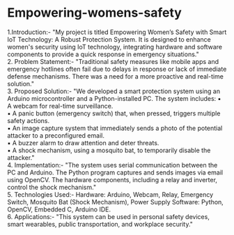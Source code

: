 # Empowering-womens-safety
1.Introduction:-
"My project is titled Empowering Women’s Safety with Smart IoT Technology: A Robust Protection System. It is designed to enhance women's security using IoT technology, integrating hardware and software components to provide a quick response in emergency situations."<br>
2. Problem Statement:-
"Traditional safety measures like mobile apps and emergency hotlines often fail due to delays in response or lack of immediate defense mechanisms. There was a need for a more proactive and real-time solution."<br>
3. Proposed Solution:-
"We developed a smart protection system using an Arduino microcontroller and a Python-installed PC. The system includes:
▪ A webcam for real-time surveillance.<br>
▪ A panic button (emergency switch) that, when pressed, triggers multiple safety actions.<br>
▪ An image capture system that immediately sends a photo of the potential attacker to a preconfigured email.<br>
▪ A buzzer alarm to draw attention and deter threats.<br>
▪ A shock mechanism, using a mosquito bat, to temporarily disable the attacker."<br>
4. Implementation:-
"The system uses serial communication between the PC and Arduino. The Python program captures and sends images via email using OpenCV. The hardware components, including a relay and inverter, control the shock mechanism."<br>
5. Technologies Used:-
Hardware: Arduino, Webcam, Relay, Emergency Switch, Mosquito Bat (Shock Mechanism), Power Supply
Software: Python, OpenCV, Embedded C, Arduino IDE. <br>
6. Applications:-
"This system can be used in personal safety devices, smart wearables, public transportation, and workplace security."
